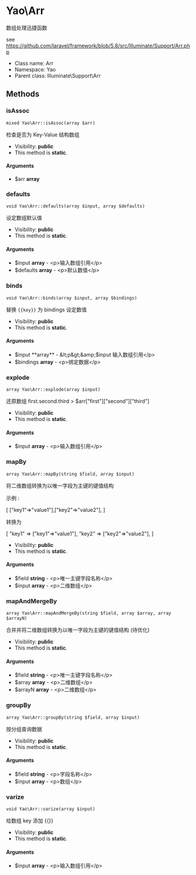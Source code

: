 Yao\Arr
===============

数组处理迅捷函数

see https://github.com/laravel/framework/blob/5.8/src/Illuminate/Support/Arr.php


* Class name: Arr
* Namespace: Yao
* Parent class: Illuminate\Support\Arr







Methods
-------


### isAssoc

    mixed Yao\Arr::isAssoc(array $arr)

检查是否为 Key-Value 结构数组



* Visibility: **public**
* This method is **static**.


#### Arguments
* $arr **array**



### defaults

    void Yao\Arr::defaults(array $input, array $defaults)

设定数组默认值



* Visibility: **public**
* This method is **static**.


#### Arguments
* $input **array** - &lt;p&gt;输入数组引用&lt;/p&gt;
* $defaults **array** - &lt;p&gt;默认数值&lt;/p&gt;



### binds

    void Yao\Arr::binds(array $input, array $bindings)

替换 `{{key}}` 为 bindings 设定数值



* Visibility: **public**
* This method is **static**.


#### Arguments
* $input **array** - &lt;p&gt;&amp;$input 输入数组引用&lt;/p&gt;
* $bindings **array** - &lt;p&gt;绑定数据&lt;/p&gt;



### explode

    array Yao\Arr::explode(array $input)

还原数组 first.second.third  >  $arr["first"]["second"]["third"]



* Visibility: **public**
* This method is **static**.


#### Arguments
* $input **array** - &lt;p&gt;输入数组引用&lt;/p&gt;



### mapBy

    array Yao\Arr::mapBy(string $field, array $input)

将二维数组转换为以唯一字段为主键的键值结构

示例 :

[
  ["key1"=>"value1"],["key2"=>"value2"],
]

转换为

[
  "key1" => ["key1"=>"value1"],
  ”key2“ => ["key2"=>"value2"],
]

* Visibility: **public**
* This method is **static**.


#### Arguments
* $field **string** - &lt;p&gt;唯一主键字段名称&lt;/p&gt;
* $input **array** - &lt;p&gt;二维数组&lt;/p&gt;



### mapAndMergeBy

    array Yao\Arr::mapAndMergeBy(string $field, array $array, array $arrayN)

合并并将二维数组转换为以唯一字段为主键的键值结构 (待优化)



* Visibility: **public**
* This method is **static**.


#### Arguments
* $field **string** - &lt;p&gt;唯一主键字段名称&lt;/p&gt;
* $array **array** - &lt;p&gt;二维数组&lt;/p&gt;
* $arrayN **array** - &lt;p&gt;二维数组&lt;/p&gt;



### groupBy

    array Yao\Arr::groupBy(string $field, array $input)

按分组查询数据



* Visibility: **public**
* This method is **static**.


#### Arguments
* $field **string** - &lt;p&gt;字段名称&lt;/p&gt;
* $input **array** - &lt;p&gt;数组&lt;/p&gt;



### varize

    void Yao\Arr::varize(array $input)

给数组 key 添加 {{}}



* Visibility: **public**
* This method is **static**.


#### Arguments
* $input **array** - &lt;p&gt;输入数组引用&lt;/p&gt;



